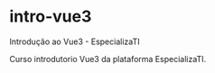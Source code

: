 # intro-vue3
Introdução ao Vue3 - EspecializaTI

Curso introdutorio Vue3 da plataforma EspecializaTI.
